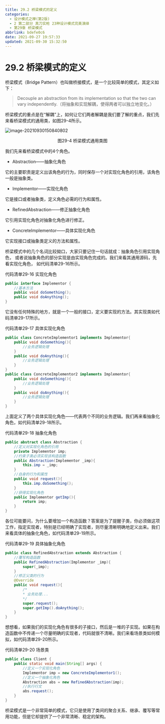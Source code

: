 ```yaml
---
title: 29.2 桥梁模式的定义
categories: 
  - 设计模式之禅(第2版)
  - 2 第二部分 真刀实枪 23种设计模式完美演绎
  - 第29章 桥梁模式
abbrlink: bdefe0c6
date: 2021-09-27 19:57:33
updated: 2021-09-30 15:32:50
---
```

# 29.2 桥梁模式的定义
桥梁模式（Bridge Pattern）也叫做桥接模式，是一个比较简单的模式，其定义如下： 
> Decouple an abstraction from its implementation so that the two can vary independently.（将抽象和实现解耦，使得两者可以独立地变化。）

桥梁模式的重点是在“解耦”上，如何让它们两者解耦是我们要了解的重点，我们先来看桥梁模式的通用类，如图29-4所示。

![image-20210930150840802](https://gitee.com/XiaoLan223/images/raw/master/Blog/Sum/20210930150840.png)
<center>图29-4 桥梁模式通用类图</center>

我们先来看桥梁模式中的4个角色。
- Abstraction——抽象化角色

它的主要职责是定义出该角色的行为，同时保存一个对实现化角色的引用，该角色一般是抽象类。
- Implementor——实现化角色

它是接口或者抽象类，定义角色必需的行为和属性。
- RefinedAbstraction——修正抽象化角色

它引用实现化角色对抽象化角色进行修正。
- ConcreteImplementor——具体实现化角色

它实现接口或抽象类定义的方法和属性。

桥梁模式中的几个名词比较拗口，大家只要记住一句话就成：抽象角色引用实现角色， 或者说抽象角色的部分实现是由实现角色完成的。我们来看其通用源码，先看实现化角色， 如代码清单29-16所示。

代码清单29-16 实现化角色
```java
public interface Implementor {
    //基本方法
    public void doSomething();
    public void doAnything();
}
```
它没有任何特殊的地方，就是一个一般的接口，定义要实现的方法。其实现类如代码清单29-17所示。

代码清单29-17 具体实现化角色
```java
public class ConcreteImplementor1 implements Implementor{
    public void doSomething(){
        //业务逻辑处理
    }
    public void doAnything(){
        //业务逻辑处理
    }
}
public class ConcreteImplementor2 implements Implementor{
    public void doSomething(){
        //业务逻辑处理
    }
    public void doAnything(){
        //业务逻辑处理
    }
}
```
上面定义了两个具体实现化角色——代表两个不同的业务逻辑。我们再来看抽象化角色，如代码清单29-18所示。

代码清单29-18 抽象化角色
```java
public abstract class Abstraction {
    //定义对实现化角色的引用
    private Implementor imp;
    //约束子类必须实现该构造函数
    public Abstraction(Implementor _imp){
        this.imp = _imp;
    }
    //自身的行为和属性
    public void request(){
        this.imp.doSomething();
    }
    //获得实现化角色
    public Implementor getImp(){
        return imp;
    }
}
```
各位可能要问，为什么要增加一个构造函数？答案是为了提醒子类，你必须做这项工作，指定实现者，特别是已经明确了实现者，则尽量清晰明确地定义出来。我们来看具体的抽象化角色，如代码清单29-19所示。

代码清单29-19 具体抽象化角色
```java
public class RefinedAbstraction extends Abstraction {
    //覆写构造函数
    public RefinedAbstraction(Implementor _imp){
        super(_imp);
    }
    //修正父类的行为
    @Override
    public void request(){
        /*
        * 业务处理... 
        */
        super.request();
        super.getImp().doAnything();
    }
}
```
想想看，如果我们的实现化角色有很多的子接口，然后是一堆的子实现。如果在构造函数中不传递一个尽量明确的实现者，代码就很不清晰。我们来看场景类如何模拟，如代码清单29-20所示。

代码清单29-20 场景类
```java
public class Client {
    public static void main(String[] args) {
        //定义一个实现化角色
        Implementor imp = new ConcreteImplementor1();
        //定义一个抽象化角色
        Abstraction abs = new RefinedAbstraction(imp);
        //执行行文
        abs.request();
    }
}
```
桥梁模式是一个非常简单的模式，它只是使用了类间的聚合关系、继承、覆写等常用功能，但是它却提供了一个非常清晰、稳定的架构。
